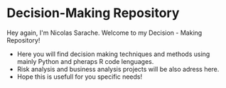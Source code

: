 # Decision-Making Repository
Hey again, I'm Nicolas Sarache. Welcome to my Decision - Making Repository!
- Here you will find decision making techniques and methods using mainly Python and pheraps R code lenguages.
- Risk analysis and business analysis projects will be also adress here.
- Hope this is usefull for you specific needs!
